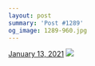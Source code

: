 ```yaml
---
layout: post
summary: 'Post #1289'
og_image: 1289-960.jpg
---
```


<p>
  <time>
    <a href="/1289">January 13, 2021</a>
  </time>
  <a href="/1289">
    <img src="{{ site.assets_url }}/1289-480.jpg" srcset="{{ site.assets_url }}/1289-240.jpg 240w, {{ site.assets_url }}/1289-480.jpg 480w, {{ site.assets_url }}/1289-720.jpg 720w, {{ site.assets_url }}/1289-960.jpg 960w" sizes="(min-width: 700px) 50vw, calc(100vw - 2rem)" />
  </a>
</p>
